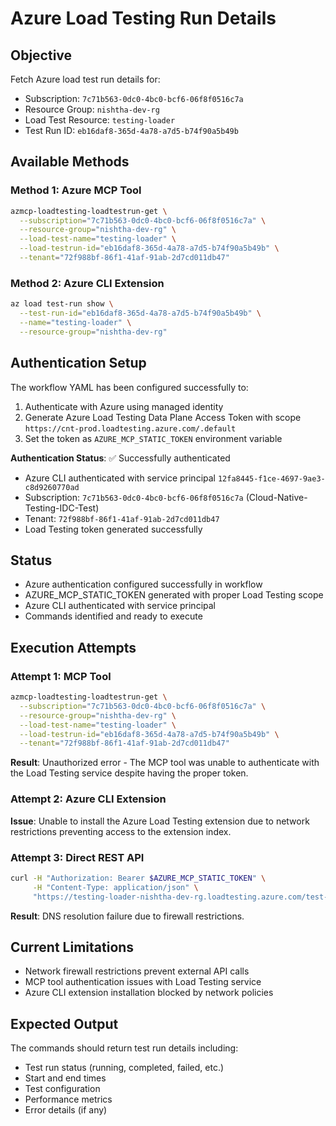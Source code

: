 # Azure Load Testing Run Details

## Objective
Fetch Azure load test run details for:
- Subscription: `7c71b563-0dc0-4bc0-bcf6-06f8f0516c7a`
- Resource Group: `nishtha-dev-rg`
- Load Test Resource: `testing-loader`
- Test Run ID: `eb16daf8-365d-4a78-a7d5-b74f90a5b49b`

## Available Methods

### Method 1: Azure MCP Tool
```bash
azmcp-loadtesting-loadtestrun-get \
  --subscription="7c71b563-0dc0-4bc0-bcf6-06f8f0516c7a" \
  --resource-group="nishtha-dev-rg" \
  --load-test-name="testing-loader" \
  --load-testrun-id="eb16daf8-365d-4a78-a7d5-b74f90a5b49b" \
  --tenant="72f988bf-86f1-41af-91ab-2d7cd011db47"
```

### Method 2: Azure CLI Extension
```bash
az load test-run show \
  --test-run-id="eb16daf8-365d-4a78-a7d5-b74f90a5b49b" \
  --name="testing-loader" \
  --resource-group="nishtha-dev-rg"
```

## Authentication Setup
The workflow YAML has been configured successfully to:
1. Authenticate with Azure using managed identity
2. Generate Azure Load Testing Data Plane Access Token with scope `https://cnt-prod.loadtesting.azure.com/.default`
3. Set the token as `AZURE_MCP_STATIC_TOKEN` environment variable

**Authentication Status**: ✅ Successfully authenticated
- Azure CLI authenticated with service principal `12fa8445-f1ce-4697-9ae3-c8d9260770ad`
- Subscription: `7c71b563-0dc0-4bc0-bcf6-06f8f0516c7a` (Cloud-Native-Testing-IDC-Test)
- Tenant: `72f988bf-86f1-41af-91ab-2d7cd011db47`
- Load Testing token generated successfully

## Status
- Azure authentication configured successfully in workflow
- AZURE_MCP_STATIC_TOKEN generated with proper Load Testing scope
- Azure CLI authenticated with service principal
- Commands identified and ready to execute

## Execution Attempts
### Attempt 1: MCP Tool
```bash
azmcp-loadtesting-loadtestrun-get \
  --subscription="7c71b563-0dc0-4bc0-bcf6-06f8f0516c7a" \
  --resource-group="nishtha-dev-rg" \
  --load-test-name="testing-loader" \
  --load-testrun-id="eb16daf8-365d-4a78-a7d5-b74f90a5b49b" \
  --tenant="72f988bf-86f1-41af-91ab-2d7cd011db47"
```
**Result**: Unauthorized error - The MCP tool was unable to authenticate with the Load Testing service despite having the proper token.

### Attempt 2: Azure CLI Extension
**Issue**: Unable to install the Azure Load Testing extension due to network restrictions preventing access to the extension index.

### Attempt 3: Direct REST API
```bash
curl -H "Authorization: Bearer $AZURE_MCP_STATIC_TOKEN" \
     -H "Content-Type: application/json" \
     "https://testing-loader-nishtha-dev-rg.loadtesting.azure.com/test-runs/eb16daf8-365d-4a78-a7d5-b74f90a5b49b?api-version=2022-11-01"
```
**Result**: DNS resolution failure due to firewall restrictions.

## Current Limitations
- Network firewall restrictions prevent external API calls
- MCP tool authentication issues with Load Testing service
- Azure CLI extension installation blocked by network policies

## Expected Output
The commands should return test run details including:
- Test run status (running, completed, failed, etc.)
- Start and end times
- Test configuration
- Performance metrics
- Error details (if any)